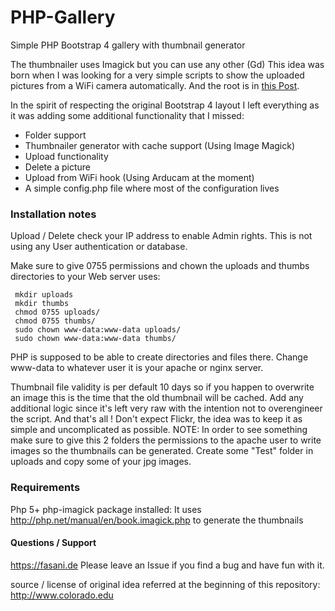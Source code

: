 # PHP-Gallery
Simple PHP Bootstrap 4 gallery with thumbnail generator 

The thumbnailer uses Imagick but you can use any other (Gd)
This idea was born when I was looking for a very simple scripts to show the uploaded pictures from a WiFi camera automatically.
And the root is in [this Post](https://mindefrag.net/projects/php-gallery/).

In the spirit of respecting the original Bootstrap 4 layout I left everything as it was adding some additional functionality that I missed: 

   * Folder support
   * Thumbnailer generator with cache support (Using Image Magick)
   * Upload functionality
   * Delete a picture
   * Upload from WiFi hook (Using Arducam at the moment)
   * A simple config.php file where most of the configuration lives
 
### Installation notes
 
 Upload / Delete check your IP address to enable Admin rights. This is not using any User authentication or database.
 
 Make sure to give 0755 permissions and chown the uploads and thumbs directories to your Web server uses:
 
     mkdir uploads
     mkdir thumbs
     chmod 0755 uploads/
     chmod 0755 thumbs/
     sudo chown www-data:www-data uploads/
     sudo chown www-data:www-data thumbs/

PHP is supposed to be able to create directories and files there.
Change www-data to whatever user it is your apache or nginx server.

Thumbnail file validity is per default 10 days so if you happen to overwrite an image this is the time that the old thumbnail will be cached. Add any additional logic since it's left very raw with the intention not to overengineer the script.
And that's all ! Don't expect Flickr, the idea was to keep it as simple and uncomplicated as possible.
NOTE: In order to see something make sure to give this 2 folders the permissions to the apache user to write images so the thumbnails can be generated. Create some "Test" folder in uploads and copy some of your jpg images. 

### Requirements

Php 5+
php-imagick package installed: It uses http://php.net/manual/en/book.imagick.php to generate the thumbnails


#### Questions / Support 
https://fasani.de  Please leave an Issue if you find a bug and have fun with it.

source / license of original idea referred at the beginning of this repository: 
http://www.colorado.edu
